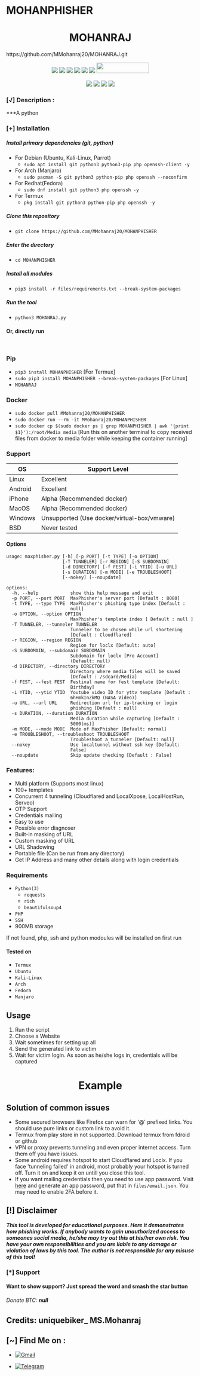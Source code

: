 # MOHANPHISHER
<h1 align="center">MOHANRAJ</h1>
https://github.com/MMohanraj20/MOHANRAJ.git
<p align="center">
  <img src="https://img.shields.io/badge/Version-1.0.0-green?style=for-the-badge">
  <img src="https://img.shields.io/github/stars/MohanRaj/WEB SITE HACKING?style=for-the-badge&color=orange">
  <img src="https://img.shields.io/github/forks/MohanRaj/WEB SITE HACKING?color=cyan&style=for-the-badge&color=purple">
  <img src="https://img.shields.io/github/watchers/MohanRaj/WEB SITE HACKING?color=cyan&style=for-the-badge&color=purple">
  <img src="https://img.shields.io/github/issues/MohanRaj/WEB SITE HACKING?color=red&style=for-the-badge">
  <img src="https://img.shields.io/github/license/MohanRaj/WEB SITE HACKING?style=for-the-badge&color=blue">
  <img src="https://hits.dwyl.com/MohanRaj/MohanRaj.svg" width="140" height="28">
<br>
<br>
  <img src="https://img.shields.io/badge/Author-MohanRaj-purple?style=flat-square">
  <img src="https://img.shields.io/badge/Open%20Source-No-cyan?style=flat-square">
  <img src="https://img.shields.io/badge/Made%20in-TamilNadu-green?colorA=%23ff0000&colorB=%23017e40&style=flat-square">
  <img src="https://img.shields.io/badge/Written%20In-Python-blue?style=flat-square">
</p>


### [√] Description :

***A python 

### [+] Installation

##### Install primary dependencies (git, python)

 - For Debian (Ubuntu, Kali-Linux, Parrot)
    - ```sudo apt install git python3 python3-pip php openssh-client -y```
 - For Arch (Manjaro)
    - ```sudo pacman -S git python3 python-pip php openssh --noconfirm```
 - For Redhat(Fedora)
    - ```sudo dnf install git python3 php openssh -y```
 - For Termux
    - ```pkg install git python3 python-pip php openssh -y```

##### Clone this repository

 - ```git clone https://github.com/MMohanraj20/MOHANPHISHER```

##### Enter the directory
 - ```cd MOHANPHISHER```

##### Install all modules
 - ```pip3 install -r files/requirements.txt --break-system-packages```

##### Run the tool
 - ```python3 MOHANRAJ.py```

#### Or, directly run
```


```

### Pip
 - `pip3 install MOHANPHISHER` [For Termux]
 - `sudo pip3 install MOHANPHISHER --break-system-packages` [For Linux]
 - `MOHANRAJ`

### Docker

 - `sudo docker pull MMohanraj20/MOHANPHISHER`
 - `sudo docker run --rm -it MMohanraj20/MOHANPHISHER`
 - `sudo docker cp $(sudo docker ps | grep MOHANPHISHER | awk '{print $1}'):/root/Media media` [Run this on another terminal to copy received files from docker to media folder while keeping the container running]



### Support

OS         | Support Level
-----------|--------------
Linux      | Excellent
Android    | Excellent
iPhone     | Alpha (Recommended docker)
MacOS      | Alpha (Recommended docker)
Windows    | Unsupported (Use docker/virtual-box/vmware)
BSD        | Never tested

#### Options

```
usage: maxphisher.py [-h] [-p PORT] [-t TYPE] [-o OPTION]
                     [-T TUNNELER] [-r REGION] [-S SUBDOMAIN]
                     [-d DIRECTORY] [-f FEST] [-i YTID] [-u URL]
                     [-s DURATION] [-m MODE] [-e TROUBLESHOOT]
                     [--nokey] [--noupdate]

options:
  -h, --help            show this help message and exit
  -p PORT, --port PORT  MaxPhisher's server port [Default : 8080]
  -t TYPE, --type TYPE  MaxPhisher's phishing type index [Default :
                        null]
  -o OPTION, --option OPTION
                        MaxPhisher's template index [ Default : null ]
  -T TUNNELER, --tunneler TUNNELER
                        Tunneler to be chosen while url shortening
                        [Default : Cloudflared]
  -r REGION, --region REGION
                        Region for loclx [Default: auto]
  -S SUBDOMAIN, --subdomain SUBDOMAIN
                        Subdomain for loclx [Pro Account]
                        (Default: null)
  -d DIRECTORY, --directory DIRECTORY
                        Directory where media files will be saved
                        [Default : /sdcard/Media]
  -f FEST, --fest FEST  Festival name for fest template [Default:
                        Birthday]
  -i YTID, --ytid YTID  Youtube video ID for yttv template [Default :
                        6hHmkInZkMQ (NASA Video)]
  -u URL, --url URL     Redirection url for ip-tracking or login
                        phishing [Default : null]
  -s DURATION, --duration DURATION
                        Media duration while capturing [Default :
                        5000(ms)]
  -m MODE, --mode MODE  Mode of MaxPhisher [Default: normal]
  -e TROUBLESHOOT, --troubleshoot TROUBLESHOOT
                        Troubleshoot a tunneler [Default: null]
  --nokey               Use localtunnel without ssh key [Default:
                        False]
  --noupdate            Skip update checking [Default : False]
```

### Features:

 - Multi platform (Supports most linux)
 - 100+ templates
 - Concurrent 4 tunneling (Cloudflared and LocalXpose, LocalHostRun, Serveo)
 - OTP Support
 - Credentials mailing
 - Easy to use
 - Possible error diagnoser
 - Built-in masking of URL
 - Custom masking of URL
 - URL Shadowing
 - Portable file (Can be run from any directory)
 - Get IP Address and many other details along with login credentials


### Requirements

 - `Python(3)`
   - `requests`
   - `rich`
   - `beautifulsoup4`
 - `PHP`
 - `SSH`
 - 900MB storage
 
If not found, php, ssh and python modoules will be installed on first run

#### Tested on

 - `Termux`
 - `Ubuntu`
 - `Kali-Linux`
 - `Arch`
 - `Fedora`
 - `Manjaro`

## Usage

1. Run the script
2. Choose a Website
3. Wait sometimes for setting up all
4. Send the generated link to victim
5. Wait for victim login. As soon as he/she logs in, credentials will be captured

<h1 align="center">Example</h1>


 
## Solution of common issues
 - Some secured browsers like Firefox can warn for '@' prefixed links. You should use pure links or custom link to avoid it.
 - Termux from play store in not supported. Download termux from fdroid or github
 - VPN or proxy prevents tunneling and even proper internet access. Turn them off you have issues.
 - Some android requires hotspot to start Cloudflared and Loclx. If you face 'tunneling failed' in android, most probably your hotspot is turned off. Turn it on and keep it on untill you close this tool.
 - If you want mailing credentials then you need to use app password. Visit [here](https://myaccount.google.com/u/0/apppasswords) and generate an app password, put that in `files/email.json`. You may need to enable 2FA before it.

## [!] Disclaimer
***This tool is developed for educational purposes. Here it demonstrates how phishing works. If anybody wants to gain unauthorized access to someones social media, he/she may try out this at his/her own risk. You have your own responsibilities and you are liable to any damage or violation of laws by this tool. The author is not responsible for any misuse of this tool!***

### [*] Support
####  Want to show support? Just spread the word and smash the star button
###### Donate BTC: ***null***

## Credits: uniquebiker_   MS.Mohanraj

## [~] Find Me on :


- [![Gmail](https://img.shields.io/badge/Gmail-mohanraj-green?style=for-the-badge&logo=gmail)](mailto:mohanrajmohanraj43221@gmail.com.com)

- [![Telegram](https://img.shields.io/badge/Telegram-mohanraj43221-indigo?style=for-the-badge&logo=telegram)](https://t.me/mohanraj43221)

